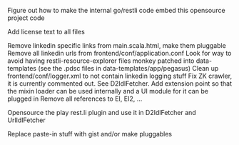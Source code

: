 Figure out how to make the internal go/restli code embed this opensource project code


Add license text to all files

Remove linkedin specific links from main.scala.html, make them pluggable
Remove all linkedin urls from frontend/conf/application.conf
Look for way to avoid having restli-resource-explorer files monkey patched into data-templates (see the .pdsc files in data-templates/app/pegasus)
Clean up frontend/conf/logger.xml to not contain linkedin logging stuff
Fix ZK crawler, it is currently commented out.  See D2IdlFetcher.
Add extension point so that the mixin loader can be used internally and a UI module for it can be plugged in
Remove all references to EI, EI2, ...

Opensource the play rest.li plugin and use it in D2IdlFetcher and UrlIdlFetcher

Replace paste-in stuff with gist and/or make pluggables